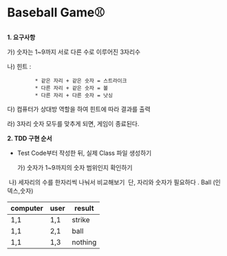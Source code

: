 # Baseball Game⚾

**1. 요구사항**

   가) 숫자는 1~9까지 서로 다른 수로 이루어진 3자리수

   나) 힌트 : 

             * 같은 자리 + 같은 숫자 = 스트라이크      
             * 다른 자리 + 같은 숫자 = 볼
             * 다른 자리 + 다른 숫자 = 낫싱

   다) 컴퓨터가 상대방 역할을 하여 힌트에 따라 결과를 출력

   라) 3자리 숫자 모두를 맞추게 되면, 게임이 종료된다.

**2. TDD 구현 순서**

* Test Code부터 작성한 뒤, 실제 Class 파일 생성하기

   가) 숫자가 1~9까지의 숫자 범위인지 확인하기

​    나) 세자리의 수를 한자리씩 나눠서 비교해보기
​          단, 자리와 숫자가 필요하다 .  Ball (인덱스,숫자)

| computer | user | result  |
| -------- | ---- | ------- |
| 1,1      | 1,1  | strike  |
| 1,1      | 2,1  | ball    |
| 1,1      | 1,3  | nothing |

